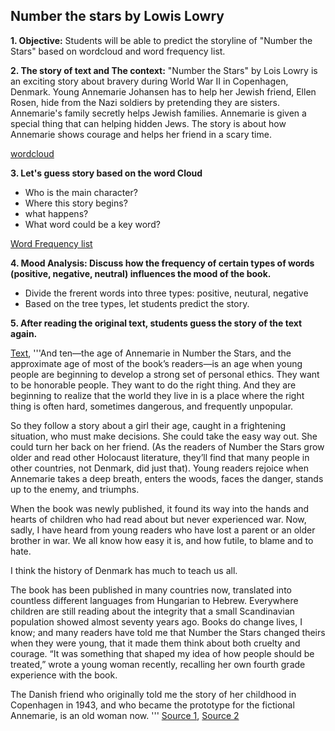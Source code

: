 ## Number the stars by Lowis Lowry ## 
**1. Objective:**
Students will be able to predict the storyline of "Number the Stars" based on wordcloud and word frequency list.
   
**2. The story of text and The context:** 
"Number the Stars" by Lois Lowry is an exciting story about bravery during World War II in Copenhagen, Denmark. Young Annemarie Johansen has to help her Jewish friend, Ellen Rosen, hide from the Nazi soldiers by pretending they are sisters. Annemarie's family secretly helps Jewish families. Annemarie is given a special thing that can helping hidden Jews. The story is about how Annemarie shows courage and helps her friend in a scary time.

[wordcloud](https://github.com/Englishson0909/2024spring/raw/main/wordcloud0415.png)

**3. Let's guess story based on the word Cloud**
  - Who is the main character?
  - Where this story begins?
  - what happens?
  - What word could be a key word?

    
 [Word Frequency list](https://github.com/Englishson0909/2024spring/raw/main/word_frequency.csv)
    
**4. Mood Analysis: Discuss how the frequency of certain types of words (positive, negative, neutral) influences the mood of the book.**
   - Divide the frerent words into three types: positive, neutural, negative
   - Based on the tree types, let students predict the story. 

**5. After reading the original text, students guess the story of the text again.**


[Text](https://github.com/Englishson0909/2024spring/raw/main/Reading1readme.md), 
'''And ten—the age of Annemarie in Number the Stars, and the approximate age of most of the book’s readers—is an age when young people are beginning to develop a strong set of personal ethics. They want to be honorable people. They want to do the right thing. And they are beginning to realize that the world they live in is a place where the right thing is often hard, sometimes dangerous, and frequently unpopular.

So they follow a story about a girl their age, caught in a frightening situation, who must make decisions. She could take the easy way out. She could turn her back on her friend. (As the readers of Number the Stars grow older and read other Holocaust literature, they’ll find that many people in other countries, not Denmark, did just that). Young readers rejoice when Annemarie takes a deep breath, enters the woods, faces the danger, stands up to the enemy, and triumphs.

When the book was newly published, it found its way into the hands and hearts of children who had read about but never experienced war. Now, sadly, I have heard from young readers who have lost a parent or an older brother in war. We all know how easy it is, and how futile, to blame and to hate.

I think the history of Denmark has much to teach us all.

The book has been published in many countries now, translated into countless different languages from Hungarian to Hebrew. Everywhere children are still reading about the integrity that a small Scandinavian population showed almost seventy years ago. Books do change lives, I know; and many readers have told me that Number the Stars changed theirs when they were young, that it made them think about both cruelty and courage. “It was something that shaped my idea of how people should be treated,” wrote a young woman recently, recalling her own fourth grade experience with the book.

The Danish friend who originally told me the story of her childhood in Copenhagen in 1943, and who became the prototype for the fictional Annemarie, is an old woman now. '''
[Source 1](https://www.readanybook.com/online/683802), [Source 2](https://chat.openai.com)


